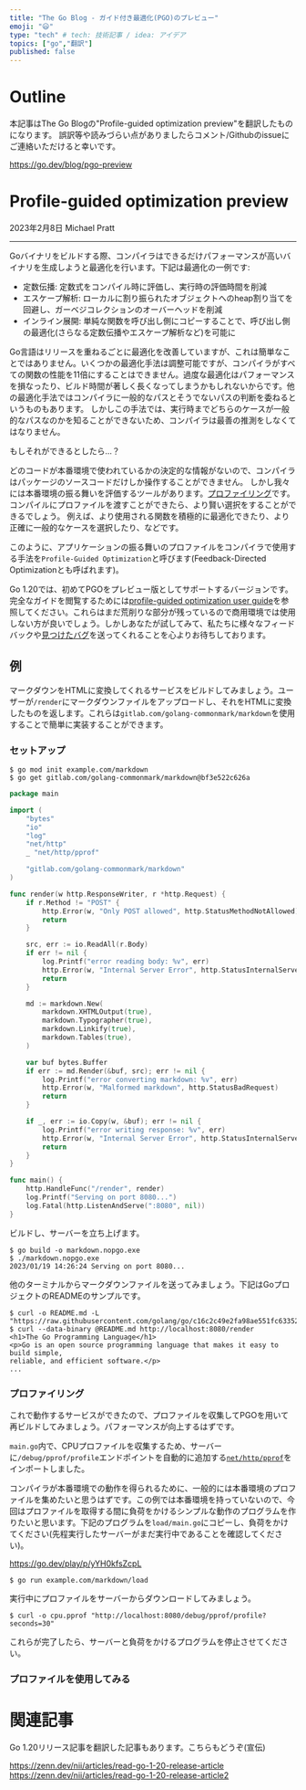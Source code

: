 ```yaml
---
title: "The Go Blog - ガイド付き最適化(PGO)のプレビュー"
emoji: "😃"
type: "tech" # tech: 技術記事 / idea: アイデア
topics: ["go","翻訳"]
published: false
---
```


# Outline
本記事はThe Go Blogの"Profile-guided optimization preview"を翻訳したものになります。
誤訳等や読みづらい点がありましたらコメント/Githubのissueにご連絡いただけると幸いです。

https://go.dev/blog/pgo-preview

# Profile-guided optimization preview
2023年2月8日 Michael Pratt

---

Goバイナリをビルドする際、コンパイラはできるだけパフォーマンスが高いバイナリを生成しようと最適化を行います。下記は最適化の一例です: 
- 定数伝播: 定数式をコンパイル時に評価し、実行時の評価時間を削減
- エスケープ解析: ローカルに割り振られたオブジェクトへのheap割り当てを回避し、ガーベジコレクションのオーバーヘッドを削減
- インライン展開: 単純な関数を呼び出し側にコピーすることで、呼び出し側の最適化(さらなる定数伝播やエスケープ解析など)を可能に

Go言語はリリースを重ねるごとに最適化を改善していますが、これは簡単なことではありません。いくつかの最適化手法は調整可能ですが、コンパイラがすべての関数の性能を11倍にすることはできません。過度な最適化はパフォーマンスを損なったり、ビルド時間が著しく長くなってしまうかもしれないからです。他の最適化手法ではコンパイラに一般的なパスとそうでないパスの判断を委ねるというものもあります。
しかしこの手法では、実行時までどちらのケースが一般的なパスなのかを知ることができないため、コンパイラは最善の推測をしなくてはなりません。

もしそれができるとしたら...？

どのコードが本番環境で使われているかの決定的な情報がないので、コンパイラはパッケージのソースコードだけしか操作することができません。
しかし我々には本番環境の振る舞いを評価するツールがあります。[プロファイリング](https://go.dev/doc/diagnostics#profiling)です。コンパイルにプロファイルを渡すことができたら、より賢い選択をすることができるでしょう。
例えば、より使用される関数を積極的に最適化できたり、より正確に一般的なケースを選択したり、などです。

このように、アプリケーションの振る舞いのプロファイルをコンパイラで使用する手法を`Profile-Guided Optimization`と呼びます(Feedback-Directed Optimizationとも呼ばれます)。

Go 1.20では、初めてPGOをプレビュー版としてサポートするバージョンです。完全なガイドを閲覧するためには[profile-guided optimization user guide](https://go.dev/doc/pgo)を参照してください。これらはまだ荒削りな部分が残っているので商用環境では使用しない方が良いでしょう。しかしあなたが試してみて、私たちに様々なフィードバックや[見つけたバグ](https://github.com/golang/go/issues/new/choose)を送ってくれることを心よりお待ちしております。

## 例
マークダウンをHTMLに変換してくれるサービスをビルドしてみましょう。ユーザーが`/render`にマークダウンファイルをアップロードし、それをHTMLに変換したものを返します。これらは`gitlab.com/golang-commonmark/markdown`を使用することで簡単に実装することができます。

### セットアップ
```
$ go mod init example.com/markdown
$ go get gitlab.com/golang-commonmark/markdown@bf3e522c626a
```

```go:main.go
package main

import (
    "bytes"
    "io"
    "log"
    "net/http"
    _ "net/http/pprof"

    "gitlab.com/golang-commonmark/markdown"
)

func render(w http.ResponseWriter, r *http.Request) {
    if r.Method != "POST" {
        http.Error(w, "Only POST allowed", http.StatusMethodNotAllowed)
        return
    }

    src, err := io.ReadAll(r.Body)
    if err != nil {
        log.Printf("error reading body: %v", err)
        http.Error(w, "Internal Server Error", http.StatusInternalServerError)
        return
    }

    md := markdown.New(
        markdown.XHTMLOutput(true),
        markdown.Typographer(true),
        markdown.Linkify(true),
        markdown.Tables(true),
    )

    var buf bytes.Buffer
    if err := md.Render(&buf, src); err != nil {
        log.Printf("error converting markdown: %v", err)
        http.Error(w, "Malformed markdown", http.StatusBadRequest)
        return
    }

    if _, err := io.Copy(w, &buf); err != nil {
        log.Printf("error writing response: %v", err)
        http.Error(w, "Internal Server Error", http.StatusInternalServerError)
        return
    }
}

func main() {
    http.HandleFunc("/render", render)
    log.Printf("Serving on port 8080...")
    log.Fatal(http.ListenAndServe(":8080", nil))
}

```

ビルドし、サーバーを立ち上げます。
```
$ go build -o markdown.nopgo.exe
$ ./markdown.nopgo.exe
2023/01/19 14:26:24 Serving on port 8080...
```

他のターミナルからマークダウンファイルを送ってみましょう。下記はGoプロジェクトのREADMEのサンプルです。
```
$ curl -o README.md -L "https://raw.githubusercontent.com/golang/go/c16c2c49e2fa98ae551fc6335215fadd62d33542/README.md"
$ curl --data-binary @README.md http://localhost:8080/render
<h1>The Go Programming Language</h1>
<p>Go is an open source programming language that makes it easy to build simple,
reliable, and efficient software.</p>
...
```

### プロファイリング
これで動作するサービスができたので、プロファイルを収集してPGOを用いて再ビルドしてみましょう。パフォーマンスが向上するはずです。

<!-- 
TODO: 推敲すること
In main.go, we imported net/http/pprof which automatically adds a /debug/pprof/profile endpoint to the server for fetching a CPU profile.
-->
`main.go`内で、CPUプロファイルを収集するため、サーバーに`/debug/pprof/profile`エンドポイントを自動的に追加する[`net/http/pprof`](https://pkg.go.dev/net/http/pprof)をインポートしました。

コンパイラが本番環境での動作を得られるために、一般的には本番環境のプロファイルを集めたいと思うはずです。この例では本番環境を持っていないので、今回はプロファイルを取得する間に負荷をかけるシンプルな動作のプログラムを作りたいと思います。下記のプログラムを`load/main.go`にコピーし、負荷をかけてください(先程実行したサーバーがまだ実行中であることを確認してください)。

https://go.dev/play/p/yYH0kfsZcpL

```
$ go run example.com/markdown/load
```

実行中にプロファイルをサーバーからダウンロードしてみましょう。
```
$ curl -o cpu.pprof "http://localhost:8080/debug/pprof/profile?seconds=30"
```

これらが完了したら、サーバーと負荷をかけるプログラムを停止させてください。

### プロファイルを使用してみる

<!-- todo: 実際にサンプルソースを動かす -->

# 関連記事
Go 1.20リリース記事を翻訳した記事もあります。こちらもどうぞ(宣伝)

https://zenn.dev/nii/articles/read-go-1-20-release-article
https://zenn.dev/nii/articles/read-go-1-20-release-article2